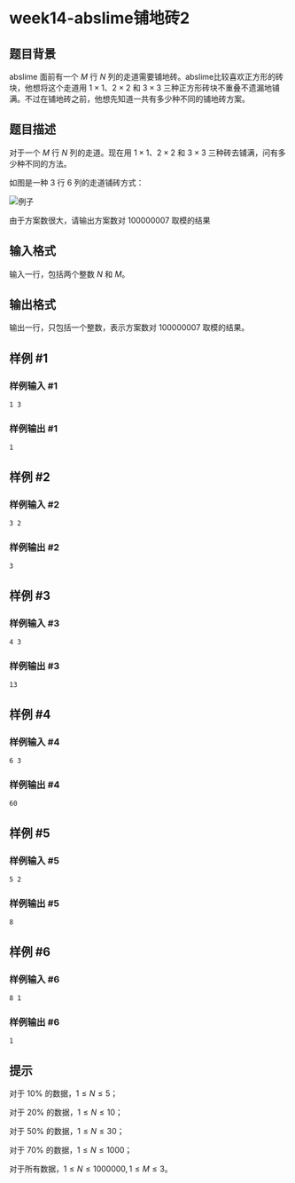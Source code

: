 # week14-abslime铺地砖2

## 题目背景

abslime 面前有一个 $M$ 行 $N$ 列的走道需要铺地砖。abslime比较喜欢正方形的砖块，他想将这个走道用 $1\times 1$、$2 \times 2$ 和 $3 \times 3$ 三种正方形砖块不重叠不遗漏地铺满。不过在铺地砖之前，他想先知道一共有多少种不同的铺地砖方案。

## 题目描述

对于一个 $M$ 行 $N$ 列的走道。现在用 $1\times 1$、$2 \times 2$ 和 $3 \times 3$ 三种砖去铺满，问有多少种不同的方法。

如图是一种 $3$ 行 $6$ 列的走道铺砖方式：

![例子](https://cdn.luogu.com.cn/upload/image_hosting/14wrufxc.png?x-oss-process=image/resize,m_lfit,h_170,w_225)

由于方案数很大，请输出方案数对 $100000007$ 取模的结果

## 输入格式

输入一行，包括两个整数 $N$ 和 $M$。

## 输出格式

输出一行，只包括一个整数，表示方案数对 $100000007$ 取模的结果。

## 样例 #1

### 样例输入 #1

```
1 3
```

### 样例输出 #1

```
1
```

## 样例 #2

### 样例输入 #2

```
3 2
```

### 样例输出 #2

```
3
```

## 样例 #3

### 样例输入 #3

```
4 3
```

### 样例输出 #3

```
13
```

## 样例 #4

### 样例输入 #4

```
6 3
```

### 样例输出 #4

```
60
```

## 样例 #5

### 样例输入 #5

```
5 2
```

### 样例输出 #5

```
8
```

## 样例 #6

### 样例输入 #6

```
8 1
```

### 样例输出 #6

```
1
```

## 提示

对于 $10\%$ 的数据，$1 \le N \le 5$；

对于 $20\%$ 的数据，$1 \le N \le 10$；

对于 $50\%$ 的数据，$1 \le N \le 30$；

对于 $70\%$ 的数据，$1 \le N \le 1000$；

对于所有数据，$1 \le N \le 1000000, 1 \le M \le 3$。